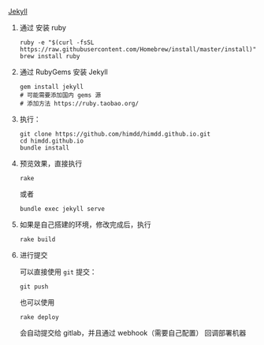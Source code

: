 [Jekyll](http://jekyllrb.com) 

1. 通过 安装 ruby

    ```
   ruby -e "$(curl -fsSL https://raw.githubusercontent.com/Homebrew/install/master/install)"
   brew install ruby
    ```

2. 通过 RubyGems 安装 Jekyll

    ```
    gem install jekyll
    # 可能需要添加国内 gems 源
    # 添加方法 https://ruby.taobao.org/
    ```

3. 执行：

    ```
    git clone https://github.com/himdd/himdd.github.io.git
    cd himdd.github.io
    bundle install
    ```

4. 预览效果，直接执行

    ```
    rake
    ```
    或者
    ```
    bundle exec jekyll serve
    ```

5. 如果是自己搭建的环境，修改完成后，执行

    ```
    rake build
    ```

6. 进行提交

    可以直接使用 ```git``` 提交：
    ```
    git push
    ```

    也可以使用
    ```
    rake deploy
    ```

    会自动提交给 gitlab，并且通过 webhook（需要自己配置） 回调部署机器

